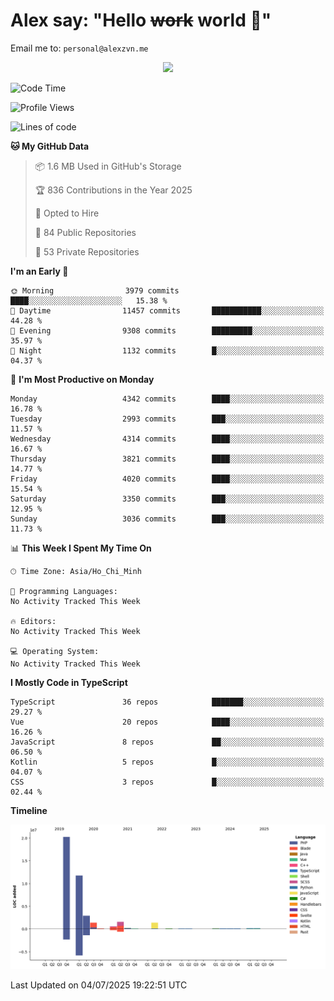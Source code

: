 # Alex say: "Hello ~~work~~ world 🐾"
Email me to: `personal@alexzvn.me`


<p align=center>
  <a href="https://skillicons.dev">
    <img src="https://skillicons.dev/icons?i=ts,js,php,nodejs,bun,vue,nuxt,react,svelte,tauri,laravel,rust,mongodb,docker,electron,redis,rabbitmq,tailwind,git,cloudflare,elysia,mysql,nginx,rollupjs,sentry,ubuntu,yarn,html,css,vite" />
  </a>
</p>

<!--START_SECTION:waka-->
![Code Time](http://img.shields.io/badge/Code%20Time-1%2C066%20hrs%2055%20mins-blue)

![Profile Views](http://img.shields.io/badge/Profile%20Views-1-blue)

![Lines of code](https://img.shields.io/badge/From%20Hello%20World%20I%27ve%20Written-40.8%20million%20lines%20of%20code-blue)

**🐱 My GitHub Data** 

> 📦 1.6 MB Used in GitHub's Storage 
 > 
> 🏆 836 Contributions in the Year 2025
 > 
> 💼 Opted to Hire
 > 
> 📜 84 Public Repositories 
 > 
> 🔑 53 Private Repositories 
 > 
**I'm an Early 🐤** 

```text
🌞 Morning                3979 commits        ████░░░░░░░░░░░░░░░░░░░░░   15.38 % 
🌆 Daytime                11457 commits       ███████████░░░░░░░░░░░░░░   44.28 % 
🌃 Evening                9308 commits        █████████░░░░░░░░░░░░░░░░   35.97 % 
🌙 Night                  1132 commits        █░░░░░░░░░░░░░░░░░░░░░░░░   04.37 % 
```
📅 **I'm Most Productive on Monday** 

```text
Monday                   4342 commits        ████░░░░░░░░░░░░░░░░░░░░░   16.78 % 
Tuesday                  2993 commits        ███░░░░░░░░░░░░░░░░░░░░░░   11.57 % 
Wednesday                4314 commits        ████░░░░░░░░░░░░░░░░░░░░░   16.67 % 
Thursday                 3821 commits        ████░░░░░░░░░░░░░░░░░░░░░   14.77 % 
Friday                   4020 commits        ████░░░░░░░░░░░░░░░░░░░░░   15.54 % 
Saturday                 3350 commits        ███░░░░░░░░░░░░░░░░░░░░░░   12.95 % 
Sunday                   3036 commits        ███░░░░░░░░░░░░░░░░░░░░░░   11.73 % 
```


📊 **This Week I Spent My Time On** 

```text
🕑︎ Time Zone: Asia/Ho_Chi_Minh

💬 Programming Languages: 
No Activity Tracked This Week

🔥 Editors: 
No Activity Tracked This Week

💻 Operating System: 
No Activity Tracked This Week
```

**I Mostly Code in TypeScript** 

```text
TypeScript               36 repos            ███████░░░░░░░░░░░░░░░░░░   29.27 % 
Vue                      20 repos            ████░░░░░░░░░░░░░░░░░░░░░   16.26 % 
JavaScript               8 repos             ██░░░░░░░░░░░░░░░░░░░░░░░   06.50 % 
Kotlin                   5 repos             █░░░░░░░░░░░░░░░░░░░░░░░░   04.07 % 
CSS                      3 repos             █░░░░░░░░░░░░░░░░░░░░░░░░   02.44 % 
```



**Timeline**

![Lines of Code chart](https://raw.githubusercontent.com/alexzvn/alexzvn/main/assets/bar_graph.png)


 Last Updated on 04/07/2025 19:22:51 UTC
<!--END_SECTION:waka-->
